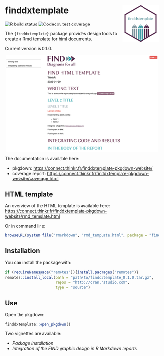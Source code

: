 
<!-- README.md is generated from README.Rmd. Please edit that file -->

# finddxtemplate <img src="man/figures/logo.png" align="right" alt="" width="120" />

[![R build
status](https://forge.thinkr.fr/thinkr/missions/finddx/finddxtemplate/badges/main/pipeline.svg)](https://forge.thinkr.fr/finddx/finddxtemplate/-/pipelines)
[![Codecov test
coverage](https://forge.thinkr.fr/thinkr/missions/finddx/finddxtemplate/badges/main/coverage.svg)](https://connect.thinkr.fr/finddxtemplate-pkgdown-website/coverage.html)

The `{finddxtemplate}` package provides design tools to create a Rmd
template for html documents.

Current version is
0.1.0.

<img src="vignettes/figures/html_template.png" width="500" style="display: block; margin: auto;" />

The documentation is available here:

  - pkgdown: <https://connect.thinkr.fr/finddxtemplate-pkgdown-website/>
  - coverage report:
    <https://connect.thinkr.fr/finddxtemplate-pkgdown-website/coverage.html>

## HTML template

An overview of the HTML template is available here:
<https://connect.thinkr.fr/finddxtemplate-pkgdown-website/rmd_template.html>

Or in command
line:

``` r
browseURL(system.file("rmarkdown", "rmd_template.html", package = "finddxtemplate"))
```

## Installation

You can install the package with:

``` r
if (requireNamespace("remotes")){install.packages("remotes")}
remotes::install_local(path = "path/to/finddxtemplate_0.1.0.tar.gz", 
                       repos = "http://cran.rstudio.com", 
                       type = "source")
```

## Use

Open the pkgdown:

``` r
finddxtemplate::open_pkgdown()
```

Two vignettes are available:

  - *Package installation*
  - *Integration of the FIND graphic design in R Markdown reports*
